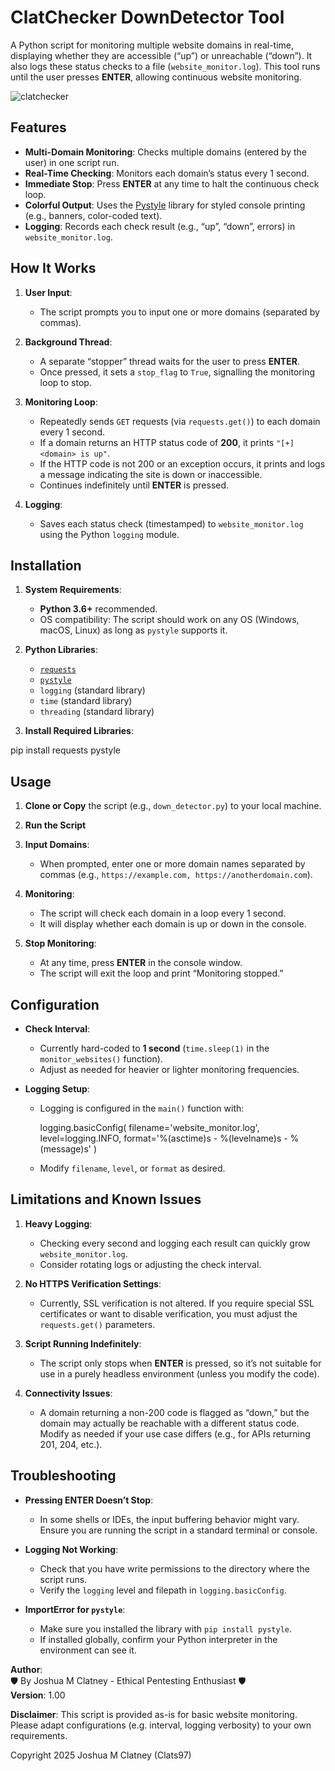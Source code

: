 # ClatChecker DownDetector Tool

A Python script for monitoring multiple website domains in real-time, displaying whether they are accessible (“up”) or unreachable (“down”). It also logs these status checks to a file (`website_monitor.log`). This tool runs until the user presses **ENTER**, allowing continuous website monitoring.

![clatchecker](https://github.com/user-attachments/assets/09f3dfc8-8254-45d1-bc33-235b6395dcda)

## Features
- **Multi-Domain Monitoring**: Checks multiple domains (entered by the user) in one script run.
- **Real-Time Checking**: Monitors each domain’s status every 1 second.
- **Immediate Stop**: Press **ENTER** at any time to halt the continuous check loop.
- **Colorful Output**: Uses the [Pystyle](https://pypi.org/project/Pystyle/) library for styled console printing (e.g., banners, color-coded text).
- **Logging**: Records each check result (e.g., “up”, “down”, errors) in `website_monitor.log`.

## How It Works

1. **User Input**:  
   - The script prompts you to input one or more domains (separated by commas).

2. **Background Thread**:
   - A separate “stopper” thread waits for the user to press **ENTER**.
   - Once pressed, it sets a `stop_flag` to `True`, signalling the monitoring loop to stop.

3. **Monitoring Loop**:
   - Repeatedly sends `GET` requests (via `requests.get()`) to each domain every 1 second.
   - If a domain returns an HTTP status code of **200**, it prints `"[+] <domain> is up"`.
   - If the HTTP code is not 200 or an exception occurs, it prints and logs a message indicating the site is down or inaccessible.
   - Continues indefinitely until **ENTER** is pressed.

4. **Logging**:
   - Saves each status check (timestamped) to `website_monitor.log` using the Python `logging` module.

## Installation

1. **System Requirements**:
   - **Python 3.6+** recommended.
   - OS compatibility: The script should work on any OS (Windows, macOS, Linux) as long as `pystyle` supports it.

2. **Python Libraries**:
   - [`requests`](https://docs.python-requests.org/en/master/)  
   - [`pystyle`](https://pypi.org/project/Pystyle/)  
   - `logging` (standard library)  
   - `time` (standard library)  
   - `threading` (standard library)

3. **Install Required Libraries**:

pip install requests pystyle

## Usage

1. **Clone or Copy** the script (e.g., `down_detector.py`) to your local machine.

2. **Run the Script**

3. **Input Domains**:
   - When prompted, enter one or more domain names separated by commas (e.g., `https://example.com, https://anotherdomain.com`).

4. **Monitoring**:
   - The script will check each domain in a loop every 1 second.
   - It will display whether each domain is up or down in the console.

5. **Stop Monitoring**:
   - At any time, press **ENTER** in the console window.
   - The script will exit the loop and print “Monitoring stopped.”

## Configuration

- **Check Interval**:
  - Currently hard-coded to **1 second** (`time.sleep(1)` in the `monitor_websites()` function).  
  - Adjust as needed for heavier or lighter monitoring frequencies.

- **Logging Setup**:
  - Logging is configured in the `main()` function with:
    
    logging.basicConfig(
        filename='website_monitor.log',
        level=logging.INFO,
        format='%(asctime)s - %(levelname)s - %(message)s'
    )
  
  - Modify `filename`, `level`, or `format` as desired.

## Limitations and Known Issues

1. **Heavy Logging**:
   - Checking every second and logging each result can quickly grow `website_monitor.log`.  
   - Consider rotating logs or adjusting the check interval.

2. **No HTTPS Verification Settings**:
   - Currently, SSL verification is not altered. If you require special SSL certificates or want to disable verification, you must adjust the `requests.get()` parameters.

3. **Script Running Indefinitely**:
   - The script only stops when **ENTER** is pressed, so it’s not suitable for use in a purely headless environment (unless you modify the code).

4. **Connectivity Issues**:
   - A domain returning a non-200 code is flagged as “down,” but the domain may actually be reachable with a different status code. Modify as needed if your use case differs (e.g., for APIs returning 201, 204, etc.).

## Troubleshooting

- **Pressing ENTER Doesn’t Stop**:
  - In some shells or IDEs, the input buffering behavior might vary. Ensure you are running the script in a standard terminal or console.

- **Logging Not Working**:
  - Check that you have write permissions to the directory where the script runs.  
  - Verify the `logging` level and filepath in `logging.basicConfig`.

- **ImportError for `pystyle`**:
  - Make sure you installed the library with `pip install pystyle`.  
  - If installed globally, confirm your Python interpreter in the environment can see it.

**Author**:  
🛡️ By Joshua M Clatney - Ethical Pentesting Enthusiast 🛡️  
**Version**: 1.00  

**Disclaimer**: This script is provided as-is for basic website monitoring. Please adapt configurations (e.g. interval, logging verbosity) to your own requirements.

Copyright 2025 Joshua M Clatney (Clats97)
